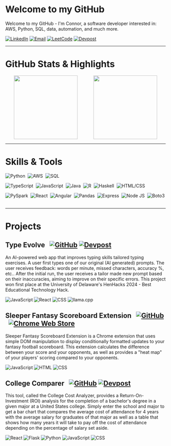 # Welcome to my GitHub
Welcome to my GitHub - I'm Connor, a software developer interested in: AWS, Python, SQL, data, automation, and much more.

[![LinkedIn](https://img.shields.io/badge/LinkedIn-%230077B5.svg?style=for-the-badge&logo=linkedin&logoColor=white)](https://www.linkedin.com/in/connorsaunders/)
[![Email](https://img.shields.io/badge/Email-%23D14836.svg?style=for-the-badge&logo=gmail&logoColor=white)](mailto:connorsaunders18@gmail.com)
[![LeetCode](https://img.shields.io/badge/LeetCode-FFA116?style=for-the-badge&logo=leetcode&logoColor=black)](https://leetcode.com/TechBuzzwords/)
[![Devpost](https://img.shields.io/badge/Devpost-003E54?style=for-the-badge&logo=devpost&logoColor=white)](https://devpost.com/connorsaunders?ref_content=user-portfolio&ref_feature=portfolio&ref_medium=global-nav)

---
# GitHub Stats & Highlights

<div style="display: flex; align-items: center; gap: 50px; justify-content: center;">
  <img src="https://github-readme-stats.vercel.app/api?username=connorsaunders&show_icons=true&theme=tokyonight" style="height: 200px;">
  <img src="https://github-readme-stats.vercel.app/api/top-langs/?username=connorsaunders&layout=compact&theme=tokyonight" style="height: 200px;">
</div>


---
# Skills & Tools
![Python](https://img.shields.io/badge/Python-3776AB?style=for-the-badge&logo=python&logoColor=white)&nbsp; ![AWS](https://img.shields.io/badge/AWS-232F3E?style=for-the-badge&logo=amazon-aws&logoColor=white)&nbsp; ![SQL](https://img.shields.io/badge/SQL-005C84?style=for-the-badge&logo=postgresql&logoColor=white)

![TypeScript](https://img.shields.io/badge/TypeScript-007ACC?style=for-the-badge&logo=typescript&logoColor=white)&nbsp; 
![JavaScript](https://img.shields.io/badge/JavaScript-F7DF1E?style=for-the-badge&logo=javascript&logoColor=black)&nbsp; 
![Java](https://img.shields.io/badge/Java-007396?style=for-the-badge&logo=java&logoColor=white)&nbsp; 
![R](https://img.shields.io/badge/R-276DC3?style=for-the-badge&logo=r&logoColor=white)&nbsp; 
![Haskell](https://img.shields.io/badge/Haskell-5D4F85?style=for-the-badge&logo=haskell&logoColor=white)&nbsp; 
![HTML/CSS](https://img.shields.io/badge/HTML%2FCSS-E34F26?style=for-the-badge&logo=html5&logoColor=white)&nbsp;

![PySpark](https://img.shields.io/badge/PySpark-E25A1C?style=for-the-badge&logo=apachespark&logoColor=white)&nbsp; 
![React](https://img.shields.io/badge/React-61DAFB?style=for-the-badge&logo=react&logoColor=black)&nbsp; 
![Angular](https://img.shields.io/badge/Angular-DD0031?style=for-the-badge&logo=angular&logoColor=white)&nbsp; 
![Pandas](https://img.shields.io/badge/Pandas-150458?style=for-the-badge&logo=pandas&logoColor=white)&nbsp; 
![Express](https://img.shields.io/badge/Express-000000?style=for-the-badge&logo=express&logoColor=white)&nbsp; 
![Node JS](https://img.shields.io/badge/Node.js-339933?style=for-the-badge&logo=nodedotjs&logoColor=white)&nbsp; 
![Boto3](https://img.shields.io/badge/Boto3-232F3E?style=for-the-badge&logo=amazon-aws&logoColor=white)&nbsp; 

---
# Projects
## Type Evolve &nbsp; [![GitHub](https://img.shields.io/badge/GitHub-181717?style=for-the-badge&logo=github&logoColor=white)](https://github.com/MattBoraske/TypeEvolve)&nbsp;[![Devpost](https://img.shields.io/badge/Devpost-003E54?style=for-the-badge&logo=devpost&logoColor=white)](https://devpost.com/software/type-evolve)
An AI-powered web app that improves typing skills tailored typing exercises. A user first types one of our original (AI generated) prompts. The user receives feedback: words per minute, missed characters, accuracy %, etc.. After the initial run, the user receives a tailor made new prompt based on their inaccuracies, aiming to improve on their specific errors. This project won first place at the University of Delaware's HenHacks 2024 - Best Educational Technology Hack.  

![JavaScript](https://img.shields.io/badge/JavaScript-F7DF1E?style=for-the-badge&logo=javascript&logoColor=black) ![React](https://img.shields.io/badge/React-61DAFB?style=for-the-badge&logo=react&logoColor=black) ![CSS](https://img.shields.io/badge/CSS-1572B6?style=for-the-badge&logo=css3&logoColor=white) ![llama.cpp](https://img.shields.io/badge/llama.cpp-Informational?style=for-the-badge&logo=cpp&logoColor=white)

## Sleeper Fantasy Scoreboard Extension  &nbsp; [![GitHub](https://img.shields.io/badge/GitHub-181717?style=for-the-badge&logo=github&logoColor=white)](https://github.com/connorsaunders/Simple-Sleeper-Extension)  &nbsp; [![Chrome Web Store](https://img.shields.io/badge/Chrome%20Web%20Store-4285F4?style=for-the-badge&logo=googlechrome&logoColor=white)](https://chromewebstore.google.com/detail/sleepercom-matchup-extens/bhojnnjccahkfeaalncnjhdhneecdecp)
Sleeper Fantasy Scoreboard Extension is a Chrome extension that uses simple DOM manipulation to display conditionally formatted updates to your fantasy football scoreboard. This extension calculates the difference between your score and your opponents, as well as provides a "heat map" of your players' scoring compared to your opponents.

![JavaScript](https://img.shields.io/badge/JavaScript-F7DF1E?style=for-the-badge&logo=javascript&logoColor=black) ![HTML](https://img.shields.io/badge/HTML-E34F26?style=for-the-badge&logo=html5&logoColor=white) ![CSS](https://img.shields.io/badge/CSS-1572B6?style=for-the-badge&logo=css3&logoColor=white) 

## College Comparer &nbsp; [![GitHub](https://img.shields.io/badge/GitHub-181717?style=for-the-badge&logo=github&logoColor=white)]([https://github.com/connorsaunders/college-comparer](https://github.com/MattBoraske/HenHacks_2023_College_Cost_Analyzer)) [![Devpost](https://img.shields.io/badge/Devpost-003E54?style=for-the-badge&logo=devpost&logoColor=white)](https://devpost.com/software/college-cost-analyzer)  

This tool, called the College Cost Analyzer, provides a Return-On-Investment (ROI) analysis for the completion of a bachelor's degree in a given major at a United States college. Simply enter the school and major to get a bar chart that compares the average cost of attendance for 4 years with the average salary for graduates of that major as well as a table that shows how many years it will take to pay off the cost of attendance depending on the percentage of salary set aside.

![React](https://img.shields.io/badge/React-61DAFB?style=for-the-badge&logo=react&logoColor=black)&nbsp;![Flask](https://img.shields.io/badge/Flask-000000?style=for-the-badge&logo=flask&logoColor=white)&nbsp;![Python](https://img.shields.io/badge/Python-3776AB?style=for-the-badge&logo=python&logoColor=white)&nbsp;![JavaScript](https://img.shields.io/badge/JavaScript-F7DF1E?style=for-the-badge&logo=javascript&logoColor=black)&nbsp;![CSS](https://img.shields.io/badge/CSS-1572B6?style=for-the-badge&logo=css3&logoColor=white)
